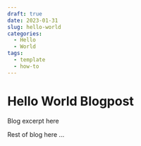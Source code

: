 ```yaml
---
draft: true
date: 2023-01-31
slug: hello-world
categories:
  - Hello
  - World
tags:
  - template
  - how-to
---
```



# Hello World Blogpost

Blog excerpt here

<!-- more -->

Rest of blog here
...
